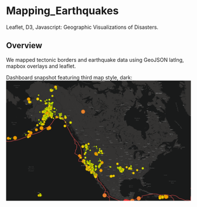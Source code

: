 # Mapping_Earthquakes
Leaflet, D3, Javascript: Geographic Visualizations of Disasters.
## Overview
We mapped tectonic borders and earthquake data using GeoJSON latlng, mapbox overlays and leaflet.

Dashboard snapshot featuring third map style, dark:
![map](https://github.com/DenverSherman/Mapping_Earthquakes/blob/main/static/images/dashboard.png)
